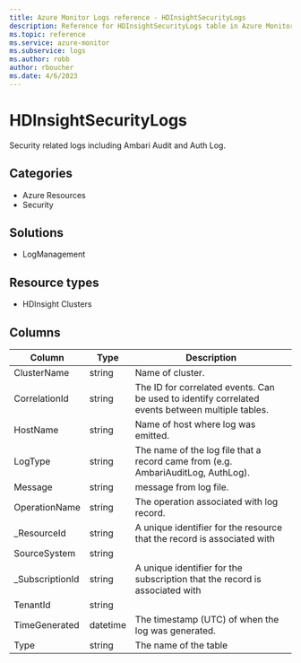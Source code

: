 ```yaml
---
title: Azure Monitor Logs reference - HDInsightSecurityLogs
description: Reference for HDInsightSecurityLogs table in Azure Monitor Logs.
ms.topic: reference
ms.service: azure-monitor
ms.subservice: logs
ms.author: robb
author: rboucher
ms.date: 4/6/2023
---
```


# HDInsightSecurityLogs

 Security related logs including Ambari Audit and Auth Log.

## Categories

- Azure Resources
- Security
## Solutions

- LogManagement
## Resource types

- HDInsight Clusters




## Columns

| Column | Type | Description |
| --- | --- | --- |
| ClusterName | string | Name of cluster. |
| CorrelationId | string | The ID for correlated events. Can be used to identify correlated events between multiple tables. |
| HostName | string | Name of host where log was emitted. |
| LogType | string | The name of the log file that a record came from (e.g. AmbariAuditLog, AuthLog). |
| Message | string | message from log file. |
| OperationName | string | The operation associated with log record. |
| _ResourceId | string | A unique identifier for the resource that the record is associated with |
| SourceSystem | string |  |
| _SubscriptionId | string | A unique identifier for the subscription that the record is associated with |
| TenantId | string |  |
| TimeGenerated | datetime | The timestamp (UTC) of when the log was generated. |
| Type | string | The name of the table |
